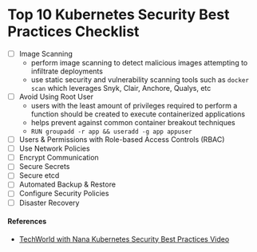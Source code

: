 # Top 10 Kubernetes Security Best Practices Checklist

- [ ] Image Scanning
  - perform image scanning to detect malicious images attempting to infiltrate deployments
  - use static security and vulnerability scanning tools such as `docker scan` which leverages Snyk, Clair, Anchore, Qualys, etc
- [ ] Avoid Using Root User
  - users with the least amount of privileges required to perform a function should be created to execute containerized applications
  - helps prevent against common container breakout techniques
  - `RUN groupadd -r app && useradd -g app appuser`
- [ ] Users & Permissions with Role-based Access Controls (RBAC)
- [ ] Use Network Policies
- [ ] Encrypt Communication
- [ ] Secure Secrets
- [ ] Secure etcd
- [ ] Automated Backup & Restore
- [ ] Configure Security Policies
- [ ] Disaster Recovery

#### References

- [TechWorld with Nana Kubernetes Security Best Practices Video](https://www.youtube.com/watch?v=oBf5lrmquYI)
